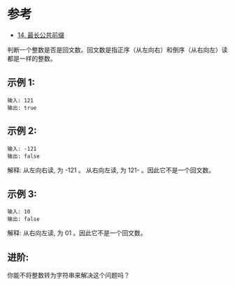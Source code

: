 # 参考

- [14. 最长公共前缀](https://leetcode-cn.com/problems/palindrome-number/)

判断一个整数是否是回文数。回文数是指正序（从左向右）和倒序（从右向左）读都是一样的整数。

## 示例 1:

```
输入: 121
输出: true
```

## 示例 2:

```
输入: -121
输出: false
```


解释: 从左向右读, 为 -121 。 从右向左读, 为 121- 。因此它不是一个回文数。

## 示例 3:

```
输入: 10
输出: false
```

解释: 从右向左读, 为 01 。因此它不是一个回文数。

## 进阶:

你能不将整数转为字符串来解决这个问题吗？
